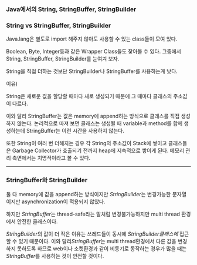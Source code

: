 ### Java에서의 String, StringBuffer, StringBuilder



### String vs StringBuffer, StringBuilder

Java.lang은 별도로 import 해주지 않아도 사용할 수 있는 class들이 모여 있다.

Boolean, Byte, Integer등과 같은 Wrapper Class들도 찾아볼 수 있다. 그중에서 String, StringBuffer, StringBuilder를 눈여겨 보자.



String을 직접 더하는 것보단 StringBuilder나 StringBuffer를 사용하는게 낫다.

이유)

String은 새로운 값을 할당할 때마다 새로 생성되기 때문에 그 때마다 클래스의 주소값이 다르다.

이와 달리 StringBuffer는 값은 memory에 append하는 방식으로 클래스를 직접 생성하지 않는다. 논리적으로 따져 보면 클래스는 생성될 때 variable과 method를 함께 생성하는데 StringBuffer는 이런 시간을 사용하지 않는다.



또한 String이 여러 번 더해지는 경우 각 String의 주소값이 Stack에 쌓이고 클래스들은 Garbage Collector가 호출되기 전까지 heap에 지속적으로 쌓이게 된다. 메모리 관리 측면에서는 치명적이라고 볼 수 있다.

---

### StringBuffer와 StringBuilder

둘 다 memory에 값을 append하는 방식이지만 *StringBuilder*는 변경가능한 문자열이지만 asynchronization이 적용되지 않았다.

하지만 *StringBuffer*는 thread-safe라는 말처럼 변경불가능하지만 multi thread 환경에서 안전한 클래스이다.



*StringBuilder*의 값이 더 작은 이유는 쓰레드들이 동시에 *StringBuilder클래스에* 접근할 수 있기 때문이다. 이와 달리*StringBuffer*는 multi thread환경에서 다른 값을 변경하지 못하도록 하므로 web이나 소켓환경과 같이 비동기로 동작하는 경우가 많을 때는 *StringBuffer*를 사용하는 것이 안전할 것이다.







